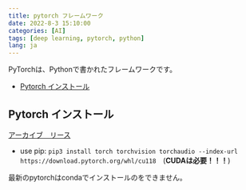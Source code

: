```yaml
---
title: pytorch フレームワーク
date: 2022-8-3 15:10:00
categories: [AI]
tags: [deep learning, pytorch, python]
lang: ja
---
```


PyTorchは、Pythonで書かれたフレームワークです。

- [Pytorch インストール](#pytorch-インストール)


## Pytorch インストール

[アーカイブ　リース](https://pytorch.org/get-started/previous-versions)

- use pip: `pip3 install torch torchvision torchaudio --index-url https://download.pytorch.org/whl/cu118`　(**CUDAは必要！！！**)

最新のpytorchはcondaでインストールのをできません。


